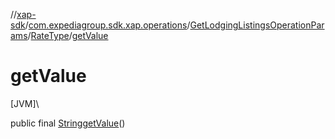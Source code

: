 //[xap-sdk](../../../../index.md)/[com.expediagroup.sdk.xap.operations](../../index.md)/[GetLodgingListingsOperationParams](../index.md)/[RateType](index.md)/[getValue](get-value.md)

# getValue

[JVM]\

public final [String](https://docs.oracle.com/javase/8/docs/api/java/lang/String.html)[getValue](get-value.md)()
